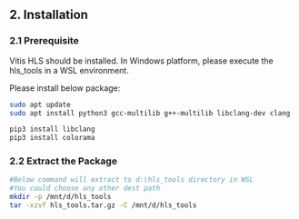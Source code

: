 ## 2. Installation
### 2.1 Prerequisite

Vitis HLS should be installed. In Windows platform, please execute the hls_tools in a WSL environment.

Please install below package:
```bash
sudo apt update
sudo apt install python3 gcc-multilib g++-multilib libclang-dev clang

pip3 install libclang
pip3 install colorama
```

### 2.2 Extract the Package
```bash
#Below command will extract to d:\hls_tools directory in WSL
#You could choose any other dest path
mkdir -p /mnt/d/hls_tools
tar -xzvf hls_tools.tar.gz -C /mnt/d/hls_tools
```